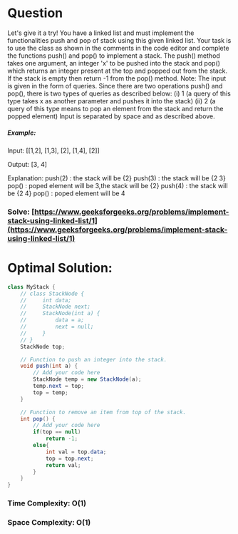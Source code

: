 # Question

Let's give it a try! You have a linked list and must implement the functionalities push and pop of stack using this given linked list. Your task is to use the class as shown in the comments in the code editor and complete the functions push() and pop() to implement a stack. 
The push() method takes one argument, an integer 'x' to be pushed into the stack and pop() which returns an integer present at the top and popped out from the stack. If the stack is empty then return -1 from the pop() method.
Note: The input is given in the form of queries. Since there are two operations push() and pop(), there is two types of queries as described below:
(i) 1   (a query of this type takes x as another parameter and pushes it into the stack)
(ii) 2  (a query of this type means to pop an element from the stack and return the popped element)
Input is separated by space and as described above. 



##### Example:

Input: [[1,2], [1,3], [2], [1,4], [2]]

Output: [3, 4]

Explanation: 
push(2)  : the stack will be {2}
push(3)  : the stack will be {2 3}
pop()    : poped element will be 3,the stack will be {2}
push(4)  : the stack will be {2 4}
pop()    : poped element will be 4




### Solve: [https://www.geeksforgeeks.org/problems/implement-stack-using-linked-list/1](https://www.geeksforgeeks.org/problems/implement-stack-using-linked-list/1)
   


# Optimal Solution:  


``` java
class MyStack {
    // class StackNode {
    //     int data;
    //     StackNode next;
    //     StackNode(int a) {
    //         data = a;
    //         next = null;
    //     }
    // }
    StackNode top;

    // Function to push an integer into the stack.
    void push(int a) {
        // Add your code here
        StackNode temp = new StackNode(a);
        temp.next = top;
        top = temp;
    }

    // Function to remove an item from top of the stack.
    int pop() {
        // Add your code here
        if(top == null)
            return -1;
        else{
            int val = top.data;
            top = top.next;
            return val;
        }
    }
}
```
### Time Complexity: O(1)
### Space Complexity: O(1)